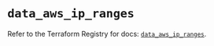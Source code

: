 # `data_aws_ip_ranges`

Refer to the Terraform Registry for docs: [`data_aws_ip_ranges`](https://registry.terraform.io/providers/hashicorp/aws/6.10.0/docs/data-sources/ip_ranges).
